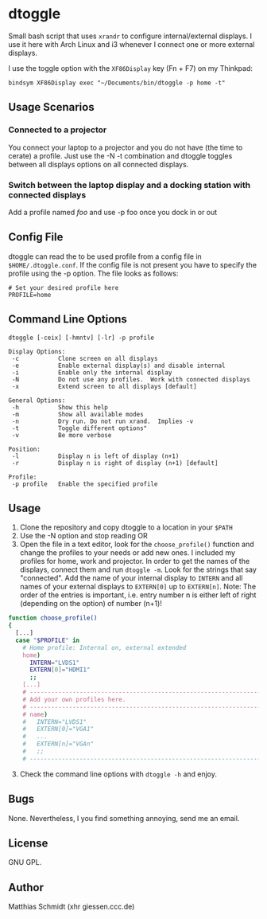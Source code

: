 dtoggle
=======

Small bash script that uses `xrandr` to configure internal/external displays.  I use it here with Arch Linux and i3 whenever I connect one or more external displays.

I use the toggle option with the `XF86Display` key (Fn + F7) on my Thinkpad:

```
bindsym XF86Display exec "~/Documents/bin/dtoggle -p home -t"
```

Usage Scenarios
---------------

### Connected to a projector

You connect your laptop to a projector and you do not have (the time to cerate) a profile. Just use the -N -t combination and dtoggle toggles between all displays options on all connected displays.

### Switch between the laptop display and a docking station with connected displays

Add a profile named *foo* and use -p foo once you dock in or out

Config File
-----------

dtoggle can read the to be used profile from a config file in `$HOME/.dtoggle.conf`.  If the config file is not present you have to specify the profile using the -p option.  The file looks as follows:

```
# Set your desired profile here
PROFILE=home
```

Command Line Options
--------------------

```
dtoggle [-ceix] [-hmntv] [-lr] -p profile

Display Options:
 -c           Clone screen on all displays
 -e           Enable external display(s) and disable internal
 -i           Enable only the internal display
 -N           Do not use any profiles.  Work with connected displays
 -x           Extend screen to all displays [default]

General Options:
 -h           Show this help
 -m           Show all available modes
 -n           Dry run. Do not run xrand.  Implies -v
 -t           Toggle different options"
 -v           Be more verbose

Position:
 -l           Display n is left of display (n+1)
 -r           Display n is right of display (n+1) [default]

Profile:
 -p profile   Enable the specified profile
```

Usage
-----

1. Clone the repository and copy dtoggle to a location in your `$PATH`
2. Use the -N option and stop reading OR
3. Open the file in a text editor, look for the `choose_profile()` function and change the profiles to your needs or add new ones.  I included my profiles for home, work and projector.  In order to get the names of the displays, connect them and run `dtoggle -m`. Look for the strings that say "connected". Add the name of your internal display to `INTERN` and all names of your external displays to `EXTERN[0]` up to `EXTERN[n]`. Note: The order of the entries is important, i.e. entry number n is either left of right (depending on the option) of number (n+1)!

```bash
function choose_profile()
{
  [...]
  case "$PROFILE" in
    # Home profile: Internal on, external extended
    home)
      INTERN="LVDS1"
      EXTERN[0]="HDMI1"
      ;;
    [...]
    # -----------------------------------------------------------------------
    # Add your own profiles here.
    # -----------------------------------------------------------------------
    # name)
    #   INTERN="LVDS1"
    #   EXTERN[0]="VGA1"
    #   ...
    #   EXTERN[n]="VGAn"
    #   ;;
    # -----------------------------------------------------------------------
```

3. Check the command line options with `dtoggle -h` and enjoy.

Bugs
----

None.  Nevertheless, I you find something annoying, send me an email.

License
-------

GNU GPL.

Author
------

Matthias Schmidt (xhr giessen.ccc.de)
